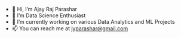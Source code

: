 - 👋 Hi, I’m Ajay Raj Parashar
- 👀 I’m Data Science Enthusiast
- 🌱 I’m currently working on various Data Analytics and ML Projects
- 📫 You can reach me at jyparashar@gmail.com

<!---
jyparashar/jyparashar is a ✨ special ✨ repository because its `README.md` (this file) appears on your GitHub profile.
You can click the Preview link to take a look at your changes.
--->
